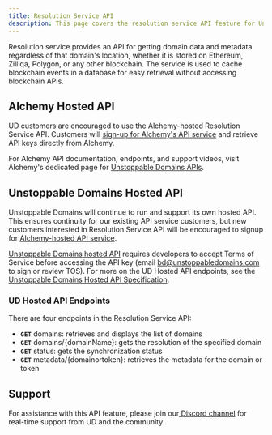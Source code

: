 ```yaml
---
title: Resolution Service API
description: This page covers the resolution service API feature for Unstoppable domains. We offer an Alchemy-hosted API and Unstoppable Domain-hosted API option.
---
```


Resolution service provides an API for getting domain data and metadata regardless of that domain's location, whether it is stored on Ethereum, Zilliqa, Polygon, or any other blockchain. The service is used to cache blockchain events in a database for easy retrieval without accessing blockchain APIs.

## Alchemy Hosted API

UD customers are encouraged to use the Alchemy-hosted Resolution Service API. Customers will [sign-up for Alchemy's API service](https://auth.alchemyapi.io/signup?redirectUrl=https%3A%2F%2Fdashboard.alchemyapi.io%2Fsignup%2F%3Freferrer\_origin%3Dhttps%3A%2F%2Fwww.google.com%2F) and retrieve API keys directly from Alchemy.

For Alchemy API documentation, endpoints, and support videos, visit Alchemy's dedicated page for [Unstoppable Domains APIs](https://docs.alchemy.com/alchemy/enhanced-apis/unstoppable-domains-apis).

## Unstoppable Domains Hosted API

Unstoppable Domains will continue to run and support its own hosted API. This ensures continuity for our existing API service customers, but new customers interested in Resolution Service API will be encouraged to signup for [Alchemy-hosted API service](resolution-service-api.md#alchemy-hosted-api).

[Unstoppable Domains hosted API](https://github.com/unstoppabledomains/resolution-service) requires developers to accept Terms of Service before accessing the API key (email [bd@unstoppabledomains.com](mailto:bd@unstoppabledomains.com) to sign or review TOS). For more on the UD Hosted API endpoints, see the [Unstoppable Domains Hosted API Specification](http://resolve.unstoppabledomains.com/api-docs/).&#x20;

### UD Hosted API Endpoints

There are four endpoints in the Resolution Service API:

* **`GET`** domains: retrieves and displays the list of domains
* **`GET`** domains/{domainName}: gets the resolution of the specified domain
* **`GET`** status: gets the synchronization status
* **`GET`** metadata/{domainortoken}: retrieves the metadata for the domain or token

## Support

For assistance with this API feature, please join our[ Discord channel](https://discord.gg/b6ZVxSZ9Hn) for real-time support from UD and the community.
